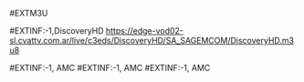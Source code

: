 #EXTM3U

#EXTINF:-1,DiscoveryHD
https://edge-vod02-sl.cvattv.com.ar/live/c3eds/DiscoveryHD/SA_SAGEMCOM/DiscoveryHD.m3u8




#EXTINF:-1,  AMC
#EXTINF:-1,  AMC
#EXTINF:-1,  AMC



